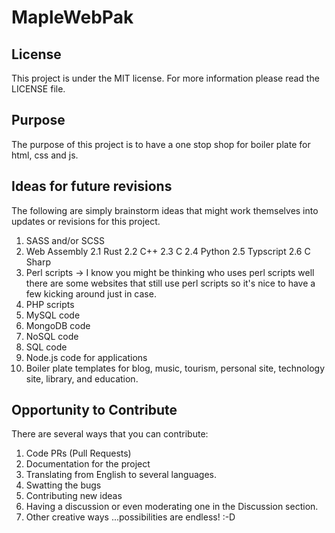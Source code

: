 # MapleWebPak
## License
This project is under the MIT license. For more information please read the LICENSE file.   
## Purpose
The purpose of this project is to have a one stop shop for boiler plate for html, css and js.  

## Ideas for future revisions 
The following are simply brainstorm ideas that might work themselves into updates or revisions for this project. 
1. SASS and/or SCSS
2. Web Assembly
  2.1 Rust
  2.2 C++
  2.3 C
  2.4 Python
  2.5 Typscript
  2.6 C Sharp
3. Perl scripts -> I know you might be thinking who uses perl scripts well there are some websites that still use perl scripts so it's nice to have a few kicking around just in case.  
4. PHP scripts
5. MySQL code
6. MongoDB code
7. NoSQL code
8. SQL code
9. Node.js code for applications
10. Boiler plate templates for blog, music, tourism, personal site, technology site, library, and education.  

## Opportunity to Contribute
There are several ways that you can contribute:
1. Code PRs (Pull Requests)
2. Documentation for the project
3. Translating from English to several languages. 
4. Swatting the bugs
5. Contributing new ideas
6. Having a discussion or even moderating one in the Discussion section.
7. Other creative ways ...possibilities are endless! :-D 
  
